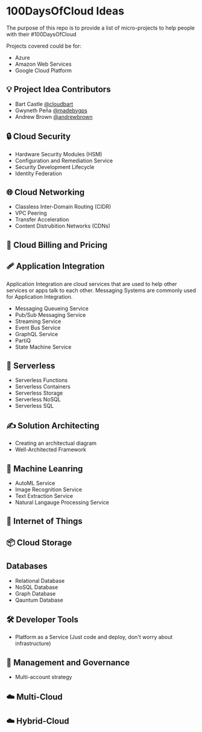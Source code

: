 # 100DaysOfCloud Ideas

The purpose of this repo is to provide a list of micro-projects to help people with their #100DaysOfCloud

Projects covered could be for:
* Azure
* Amazon Web Services
* Google Cloud Platform

## 💡 Project Idea Contributors

* Bart Castle [@cloudbart](https://twitter.com/cloudbart)
* Gwyneth Peña [@madebygps](https://twitter.com/madebygps)
* Andrew Brown [@andrewbrown](https://twitter.com/andrewbrown)

## 🔒 Cloud Security

* Hardware Security Modules (HSM)
* Configuration and Remediation Service 
* Security Development Lifecycle
* Identity Federation

## 🌐 Cloud Networking

* Classless Inter-Domain Routing (CIDR)
* VPC Peering
* Transfer Acceleration
* Content Distrubition Networks (CDNs)

## 🧾 Cloud Billing and Pricing

## 🩹 Application Integration

Application Integration are cloud services that are used to help other services or apps talk to each other.
Messaging Systems are commonly used for Application Integration.

* Messaging Queueing Service
* Pub/Sub Messaging Service
* Streaming Service
* Event Bus Service
* GraphQL Service
* PartiQ
* State Machine Service

## 🐹 Serverless

* Serverless Functions
* Serverless Containers
* Serverless Storage
* Serverless NoSQL
* Serverless SQL

## ✍️ Solution Architecting

* Creating an architectual diagram
* Well-Architected Framework

## 🤖 Machine Leanring

* AutoML Service
* Image Recognition Service
* Text Extraction Service
* Natural Langauge Processing Service

## 📱 Internet of Things

## 📦 Cloud Storage

## Databases
* Relational Database
* NoSQL Database
* Graph Database
* Qauntum Database

## 🛠️ Developer Tools

* Platform as a Service (Just code and deploy, don't worry about infrastructure)

## 👔 Management and Governance

* Multi-account strategy

## ☁️ Multi-Cloud

## ☁️ Hybrid-Cloud

